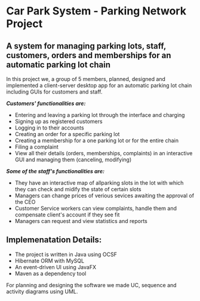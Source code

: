 # Car Park System - Parking Network Project

## A system for managing parking lots, staff, customers, orders and memberships for an automatic parking lot chain

In this project we, a group of 5 members, planned, designed and implemented a client-server desktop app for an automatic parking lot chain including GUIs for customers and staff. 

**_Customers' functionalities are:_**
- Entering and leaving a parking lot through the interface and charging
- Signing up as registered customers 
- Logging in to their accounts
- Creating an order for a specific parking lot 
- Creating a membership for a one parking lot or for the entire chain 
- Filing a complaint
- View all their details (orders, memberships, complaints) in an interactive GUI and managing them (canceling, modifying)

**_Some of the staff's functionalities are:_**
- They have an interactive map of allparking slots in the lot with which they can check and midify the state of certain slots
- Managers can change prices of verious sevices awaiting the approval of the CEO
- Customer Service workers can view complaints, handle them and compensate client's account if they see fit
- Managers can request and view statistics and reports


## Implemenatation Details:
- The project is written in Java using OCSF
- Hibernate ORM with MySQL
- An event-driven UI using JavaFX
- Maven as a dependency tool

For planning and designing the software we made UC, sequence and activity diagrams using UML.



